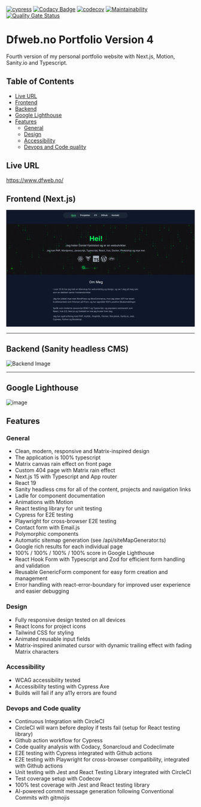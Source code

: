 [![cypress](https://github.com/w3bdesign/dfweb-v4/actions/workflows/cypress.yml/badge.svg)](https://github.com/w3bdesign/dfweb-v4/actions/workflows/cypress.yml)
[![Codacy Badge](https://app.codacy.com/project/badge/Grade/3e803ad0f17146b78bbed9850eb1461f)](https://app.codacy.com/gh/w3bdesign/dfweb-v4/dashboard?utm_source=gh&utm_medium=referral&utm_content=&utm_campaign=Badge_grade)
[![codecov](https://codecov.io/gh/w3bdesign/dfweb-v4/graph/badge.svg?token=AHQW8WQ6U8)](https://codecov.io/gh/w3bdesign/dfweb-v4)
[![Maintainability](https://api.codeclimate.com/v1/badges/8d5cae5017b1a9698843/maintainability)](https://codeclimate.com/github/w3bdesign/dfweb-v4/maintainability)
[![Quality Gate Status](https://sonarcloud.io/api/project_badges/measure?project=w3bdesign_dfweb-v4&metric=alert_status)](https://sonarcloud.io/summary/new_code?id=w3bdesign_dfweb-v4)
 
# Dfweb.no Portfolio Version 4

Fourth version of my personal portfolio website with Next.js, Motion, Sanity.io and Typescript.

## Table of Contents
- [Live URL](#live-url)
- [Frontend](#frontend)
- [Backend](#backend)
- [Google Lighthouse](#google-lighthouse)
- [Features](#features)
  - [General](#general)
  - [Design](#design)
  - [Accessibility](#accessibility)
  - [Devops and Code quality](#devops-and-code-quality)

## Live URL

<https://www.dfweb.no/>

## Frontend (Next.js)

<img src="/public/images/frontend.png" alt="Frontend Image" />

* * *

## Backend (Sanity headless CMS)

<img src="https://github.com/user-attachments/assets/67099a89-0cda-458a-9fcd-ab09b016ace4" alt="Backend Image" />

* * *

## Google Lighthouse

![image](https://github.com/user-attachments/assets/418aa995-1913-4946-b6f8-5ca8eb9d07a5)

## Features

### General

- Clean, modern, responsive and Matrix-inspired design
- The application is 100% typescript
- Matrix canvas rain effect on front page
- Custom 404 page with Matrix rain effect
- Next.js 15 with Typescript and App router
- React 19
- Sanity headless cms for all of the content, projects and navigation links
- Ladle for component documentation
- Animations with Motion
- React testing library for unit testing
- Cypress for E2E testing
- Playwright for cross-browser E2E testing
- Contact form with Email.js
- Polymorphic components
- Automatic sitemap generation (see /api/siteMapGenerator.ts)
- Google rich results for each individual page
- 100% / 100% / 100% / 100% score in Google Lighthouse
- React Hook Form with Typescript and Zod for efficient form handling and validation
- Reusable GenericForm component for easy form creation and management
- Error handling with react-error-boundary for improved user experience and easier debugging

### Design

- Fully responsive design tested on all devices
- React Icons for project icons
- Tailwind CSS for styling
- Animated reusable input fields
- Matrix-inspired animated cursor with dynamic trailing effect with fading Matrix characters
 

### Accessibility

- WCAG accessibility tested
- Accessibility testing with Cypress Axe
- Builds will fail if any a11y errors are found

### Devops and Code quality

- Continuous Integration with CircleCI
- CircleCI will warn before deploy if tests fail (setup for React testing library)
- Github action workflow for Cypress
- Code quality analysis with Codacy, Sonarcloud and Codeclimate
- E2E testing with Cypress integrated with Github actions
- E2E testing with Playwright for cross-browser compatibility, integrated with Github actions
- Unit testing with Jest and React Testing Library integrated with CircleCI
- Test coverage setup with Codecov
- 100% test coverage with Jest and React testing library
- AI-powered commit message generation following Conventional Commits with gitmojis
